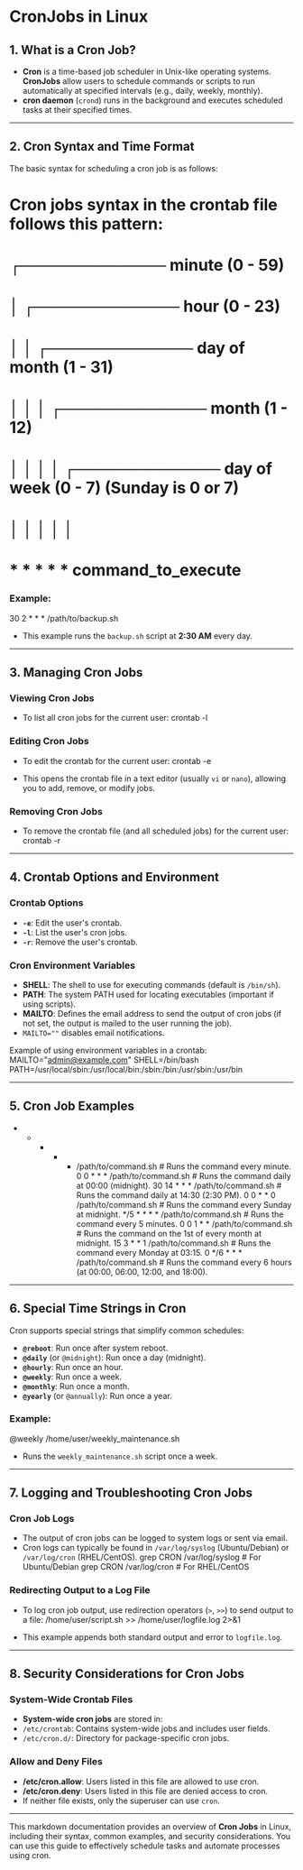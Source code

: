 # CronJobs in Linux

## 1. What is a Cron Job?
- **Cron** is a time-based job scheduler in Unix-like operating systems. **CronJobs** allow users to schedule commands or scripts to run automatically at specified intervals (e.g., daily, weekly, monthly).
- **cron daemon** (`crond`) runs in the background and executes scheduled tasks at their specified times.

---

## 2. Cron Syntax and Time Format

The basic syntax for scheduling a cron job is as follows:

# Cron jobs syntax in the crontab file follows this pattern:
# ┌───────────── minute (0 - 59)
# │ ┌───────────── hour (0 - 23)
# │ │ ┌───────────── day of month (1 - 31)
# │ │ │ ┌───────────── month (1 - 12)
# │ │ │ │ ┌───────────── day of week (0 - 7) (Sunday is 0 or 7)
# │ │ │ │ │
# * * * * * command_to_execute

### Example:
30 2 * * * /path/to/backup.sh

- This example runs the `backup.sh` script at **2:30 AM** every day.

---

## 3. Managing Cron Jobs

### Viewing Cron Jobs
- To list all cron jobs for the current user:
crontab -l

### Editing Cron Jobs
- To edit the crontab for the current user:
crontab -e

- This opens the crontab file in a text editor (usually `vi` or `nano`), allowing you to add, remove, or modify jobs.

### Removing Cron Jobs
- To remove the crontab file (and all scheduled jobs) for the current user:
crontab -r


---

## 4. Crontab Options and Environment

### Crontab Options
- **`-e`**: Edit the user's crontab.
- **`-l`**: List the user's cron jobs.
- **`-r`**: Remove the user's crontab.

### Cron Environment Variables
- **SHELL**: The shell to use for executing commands (default is `/bin/sh`).
- **PATH**: The system PATH used for locating executables (important if using scripts).
- **MAILTO**: Defines the email address to send the output of cron jobs (if not set, the output is mailed to the user running the job).
- `MAILTO=""` disables email notifications.

Example of using environment variables in a crontab:
MAILTO="admin@example.com" SHELL=/bin/bash PATH=/usr/local/sbin:/usr/local/bin:/sbin:/bin:/usr/sbin:/usr/bin

---

## 5. Cron Job Examples

* * * * * /path/to/command.sh          # Runs the command every minute.
0 0 * * * /path/to/command.sh          # Runs the command daily at 00:00 (midnight).
30 14 * * * /path/to/command.sh        # Runs the command daily at 14:30 (2:30 PM).
0 0 * * 0 /path/to/command.sh          # Runs the command every Sunday at midnight.
*/5 * * * * /path/to/command.sh        # Runs the command every 5 minutes.
0 0 1 * * /path/to/command.sh          # Runs the command on the 1st of every month at midnight.
15 3 * * 1 /path/to/command.sh         # Runs the command every Monday at 03:15.
0 */6 * * * /path/to/command.sh        # Runs the command every 6 hours (at 00:00, 06:00, 12:00, and 18:00).

---

## 6. Special Time Strings in Cron

Cron supports special strings that simplify common schedules:

- **`@reboot`**: Run once after system reboot.
- **`@daily`** (or `@midnight`): Run once a day (midnight).
- **`@hourly`**: Run once an hour.
- **`@weekly`**: Run once a week.
- **`@monthly`**: Run once a month.
- **`@yearly`** (or `@annually`): Run once a year.

### Example:
@weekly /home/user/weekly_maintenance.sh

- Runs the `weekly_maintenance.sh` script once a week.

---

## 7. Logging and Troubleshooting Cron Jobs

### Cron Job Logs
- The output of cron jobs can be logged to system logs or sent via email.
- Cron logs can typically be found in `/var/log/syslog` (Ubuntu/Debian) or `/var/log/cron` (RHEL/CentOS).
grep CRON /var/log/syslog # For Ubuntu/Debian grep CRON /var/log/cron # For RHEL/CentOS


### Redirecting Output to a Log File
- To log cron job output, use redirection operators (`>`, `>>`) to send output to a file:
/home/user/script.sh >> /home/user/logfile.log 2>&1

- This example appends both standard output and error to `logfile.log`.

---

## 8. Security Considerations for Cron Jobs

### System-Wide Crontab Files
- **System-wide cron jobs** are stored in:
- `/etc/crontab`: Contains system-wide jobs and includes user fields.
- `/etc/cron.d/`: Directory for package-specific cron jobs.

### Allow and Deny Files
- **/etc/cron.allow**: Users listed in this file are allowed to use cron.
- **/etc/cron.deny**: Users listed in this file are denied access to cron.
- If neither file exists, only the superuser can use `cron`.

---

This markdown documentation provides an overview of **Cron Jobs** in Linux, including their syntax, common examples, and security considerations. You can use this guide to effectively schedule tasks and automate processes using cron.
